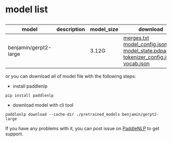 #  model list

##  

| model  | description | model_size  | download         |
| --- | --- | --- | --- |
|benjamin/gerpt2-large|  | 3.12G | [merges.txt](https://bj.bcebos.com/paddlenlp/models/community/benjamin/gerpt2-large/merges.txt)<br>[model_config.json](https://bj.bcebos.com/paddlenlp/models/community/benjamin/gerpt2-large/model_config.json)<br>[model_state.pdparams](https://bj.bcebos.com/paddlenlp/models/community/benjamin/gerpt2-large/model_state.pdparams)<br>[tokenizer_config.json](https://bj.bcebos.com/paddlenlp/models/community/benjamin/gerpt2-large/tokenizer_config.json)<br>[vocab.json](https://bj.bcebos.com/paddlenlp/models/community/benjamin/gerpt2-large/vocab.json) |

or you can download all of model file with the following steps:

* install paddlenlp

```shell
pip install paddlenlp
```

* download model with cli tool

```shell
paddlenlp download --cache-dir ./pretrained_models benjamin/gerpt2-large
```

If you have any problems with it, you can post issue on [PaddleNLP](https://github.com/PaddlePaddle/PaddleNLP) to get support.

